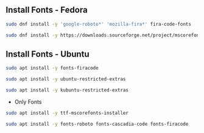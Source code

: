## Install Fonts - Fedora
```bash
sudo dnf install -y 'google-roboto*' 'mozilla-fira*' fira-code-fonts

```

```bash
sudo dnf install -y https://downloads.sourceforge.net/project/mscorefonts2/rpms/msttcore-fonts-installer-2.6-1.noarch.rpm

```

## Install Fonts - Ubuntu
```bash
sudo apt install -y fonts-firacode

```

```bash
sudo apt install -y ubuntu-restricted-extras

```

```bash
sudo apt install -y kubuntu-restricted-extras
```

* Only Fonts
```bash
sudo apt install -y ttf-mscorefonts-installer

```

```bash
sudo apt install -y fonts-roboto fonts-cascadia-code fonts-firacode

```



